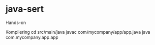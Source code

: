java-sert
=========
Hands-on

Kompilering
cd src/main/java
javac com/mycompany/app/app.java
java com.mycompany.app.app
